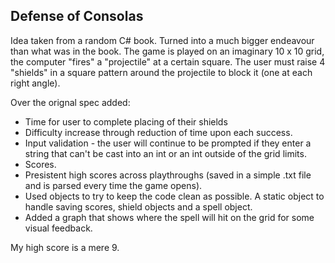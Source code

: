 Defense of Consolas
------------------

Idea taken from a random C# book. Turned into a much bigger endeavour than what was in the book. The game is played on an imaginary 10 x 10 grid, the computer "fires" a "projectile" at a certain square. 
The user must raise 4 "shields" in a square pattern around the projectile to block it (one at each right angle).

Over the orignal spec added:
- Time for user to complete placing of their shields
- Difficulty increase through reduction of time upon each success.
- Input validation - the user will continue to be prompted if they enter a string that can't be cast into an int or an int outside of the grid limits.
- Scores.
- Presistent high scores across playthroughs (saved in a simple .txt file and is parsed every time the game opens).
- Used objects to try to keep the code clean as possible. A static object to handle saving scores, shield objects and a spell object.
- Added a graph that shows where the spell will hit on the grid for some visual feedback. 


My high score is a mere 9.
